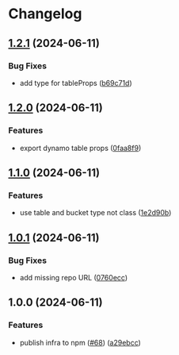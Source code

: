 # Changelog

## [1.2.1](https://github.com/storacha/content-claims/compare/content-claims-infra-v1.2.0...content-claims-infra-v1.2.1) (2024-06-11)


### Bug Fixes

* add type for tableProps ([b69c71d](https://github.com/storacha/content-claims/commit/b69c71d38adfc90b9eb94658bf8e05d56c53df4c))

## [1.2.0](https://github.com/storacha/content-claims/compare/content-claims-infra-v1.1.0...content-claims-infra-v1.2.0) (2024-06-11)


### Features

* export dynamo table props ([0faa8f9](https://github.com/storacha/content-claims/commit/0faa8f9caea3cda726eb39a351ea3c4c86912e90))

## [1.1.0](https://github.com/storacha/content-claims/compare/content-claims-infra-v1.0.1...content-claims-infra-v1.1.0) (2024-06-11)


### Features

* use table and bucket type not class ([1e2d90b](https://github.com/storacha/content-claims/commit/1e2d90b47688b40521ff41c8140b8a3cafce1296))

## [1.0.1](https://github.com/storacha/content-claims/compare/content-claims-infra-v1.0.0...content-claims-infra-v1.0.1) (2024-06-11)


### Bug Fixes

* add missing repo URL ([0760ecc](https://github.com/storacha/content-claims/commit/0760eccba84e2a2a7fd0176d638c5276910e9e89))

## 1.0.0 (2024-06-11)


### Features

* publish infra to npm ([#68](https://github.com/storacha/content-claims/issues/68)) ([a29ebcc](https://github.com/storacha/content-claims/commit/a29ebcc60ba22527d64bc76145ac48efd9a69836))
